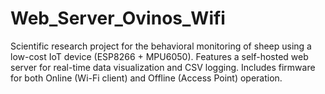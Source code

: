 # Web_Server_Ovinos_Wifi
Scientific research project for the behavioral monitoring of sheep using a low-cost IoT device (ESP8266 + MPU6050). Features a self-hosted web server for real-time data visualization and CSV logging. Includes firmware for both Online (Wi-Fi client) and Offline (Access Point) operation.
